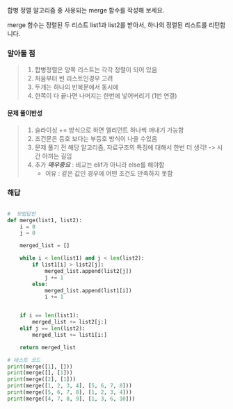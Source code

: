 합병 정렬 알고리즘 중 사용되는 merge 함수를 작성해 보세요.

merge 함수는 정렬된 두 리스트 list1과 list2를 받아서, 하나의 정렬된 리스트를 리턴합니다.


### 알아둘 점
> 1. 합병정렬은 양쪽 리스트는 각각 정렬이 되어 있음
> 2. 처음부터 빈 리스트인경우 고려
> 3. 두개는 하나의 반복문에서 동시에
> 4. 한쪽이 다 끝나면 나머지는 한번에 넣어버리기 (1번 연결)


#### 문제 풀이반성
> 1. 슬라이싱 += 방식으로 하면 엘리먼트 하나씩 꺼내기 가능함
> 2. 조건문은 등호 보다는 부등호 방식이 나을 수있음
> 3. 문제 풀기 전 해당 알고리즘, 자료구조의 특징에 대해서 한번 더 생각! -> 시간 아끼는 길임 
> 4. 추가 ***매우중요*** : 비교는 elif가 아니라 else를 해야함
>    - 이유 : 같은 값인 경우에 어떤 조건도 만족하지 못함


### 해답
```python

#  모법답안
def merge(list1, list2):
    i = 0
    j = 0

    merged_list = []

    while i < len(list1) and j < len(list2):
        if list1[i] > list2[j]:
            merged_list.append(list2[j])
            j += 1
        else:
            merged_list.append(list1[i])
            i += 1


    if i == len(list1):
        merged_list += list2[j:]
    elif j == len(list2):
        merged_list += list1[i:]

    return merged_list

# 테스트 코드
print(merge([1], []))
print(merge([], [1]))
print(merge([2], [1]))
print(merge([1, 2, 3, 4], [5, 6, 7, 8]))
print(merge([5, 6, 7, 8], [1, 2, 3, 4]))
print(merge([4, 7, 8, 9], [1, 3, 6, 10]))
```